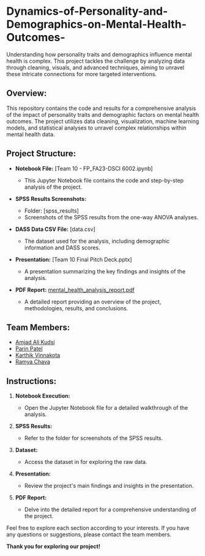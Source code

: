 # Dynamics-of-Personality-and-Demographics-on-Mental-Health-Outcomes-
Understanding how personality traits and demographics influence mental health is complex. This project tackles the challenge by analyzing data through cleaning, visuals, and advanced techniques, aiming to unravel these intricate connections for more targeted interventions.

## Overview:

This repository contains the code and results for a comprehensive analysis of the impact of personality traits and demographic factors on mental health outcomes. The project utilizes data cleaning, visualization, machine learning models, and statistical analyses to unravel complex relationships within mental health data.

## Project Structure:

- **Notebook File:** [Team 10 - FP_FA23-DSCI 6002.ipynb]
  - This Jupyter Notebook file contains the code and step-by-step analysis of the project.

- **SPSS Results Screenshots:**
  - Folder: [spss_results]
  - Screenshots of the SPSS results from the one-way ANOVA analyses.

- **DASS Data CSV File:** [data.csv]
  - The dataset used for the analysis, including demographic information and DASS scores.

- **Presentation:** [Team 10 Final Pitch Deck.pptx]
  - A presentation summarizing the key findings and insights of the analysis.

- **PDF Report:** [mental_health_analysis_report.pdf](mental_health_analysis_report.pdf)
  - A detailed report providing an overview of the project, methodologies, results, and conclusions.

## Team Members:

- [Amjad Ali Kudsi](https://github.com/AmjadKudsi)
- [Parin Patel](https://github.com/Parinv014)
- [Karthik Vinnakota](https://github.com/karthik-vinnakota)
- [Ramya Chava](https://github.com/ramyachava412)

## Instructions:

1. **Notebook Execution:**
   - Open the Jupyter Notebook file for a detailed walkthrough of the analysis.

2. **SPSS Results:**
   - Refer to the folder for screenshots of the SPSS results.

3. **Dataset:**
   - Access the dataset in for exploring the raw data.

4. **Presentation:**
   - Review the project's main findings and insights in the presentation.

5. **PDF Report:**
   - Delve into the detailed report for a comprehensive understanding of the project.

Feel free to explore each section according to your interests. If you have any questions or suggestions, please contact the team members.

**Thank you for exploring our project!**

